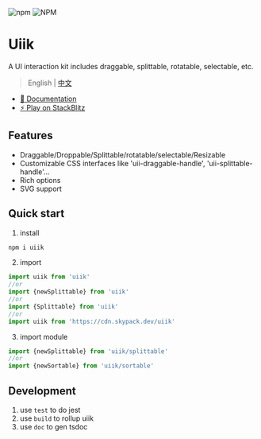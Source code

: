 ![npm](https://img.shields.io/npm/v/uiik?style=plastic)
![NPM](https://img.shields.io/npm/l/uiik)

# Uiik
A UI interaction kit includes draggable, splittable, rotatable, selectable, etc.
> English | [中文](./README_ZH.md)

- [📑 Documentation](https://holyhigh2.github.io/uiik/)
- [⚡ Play on StackBlitz](https://stackblitz.com/edit/uiik)

## Features
- Draggable/Droppable/Splittable/rotatable/selectable/Resizable
- Customizable CSS interfaces like 'uii-draggable-handle', 'uii-splittable-handle'...
- Rich options
- SVG support

## Quick start
1. install
```sh
npm i uiik
```
2. import
```ts
import uiik from 'uiik'
//or
import {newSplittable} from 'uiik'
//or
import {Splittable} from 'uiik'
//or
import uiik from 'https://cdn.skypack.dev/uiik'
```
3. import module
```ts
import {newSplittable} from 'uiik/splittable'
//or
import {newSortable} from 'uiik/sortable'
```

## Development
1. use `test` to do jest 
2. use `build` to rollup uiik
3. use `doc` to gen tsdoc